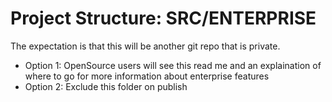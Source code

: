 # Project Structure: SRC/ENTERPRISE

The expectation is that this will be another git repo that is private. 

* Option 1: OpenSource users will see this read me and an explaination of where to go for more information about enterprise features
* Option 2: Exclude this folder on publish